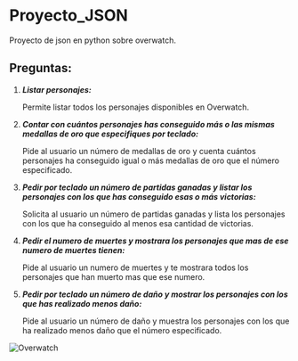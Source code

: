 # Proyecto_JSON 
Proyecto de json en python sobre overwatch.

## Preguntas:

1. **_Listar personajes:_** 
   
   Permite listar todos los personajes disponibles en Overwatch.

2. **_Contar con cuántos personajes has conseguido más o las mismas medallas de oro que especifiques por teclado:_**
   
   Pide al usuario un número de medallas de oro y cuenta cuántos personajes ha conseguido igual o más medallas de oro que el número especificado.

3. **_Pedir por teclado un número de partidas ganadas y listar los personajes con los que has conseguido esas o más victorias:_**
   
   Solicita al usuario un número de partidas ganadas y lista los personajes con los que ha conseguido al menos esa cantidad de victorias.

4. **_Pedir el numero de muertes y mostrara los personajes que mas de ese numero de muertes tienen:_**
   
   Pide al usuario un numero de muertes y te mostrara todos los personajes que han muerto mas que ese numero.

5. **_Pedir por teclado un número de daño y mostrar los personajes con los que has realizado menos daño:_**
   
   Pide al usuario un número de daño y muestra los personajes con los que ha realizado menos daño que el número especificado.

![Overwatch](https://cdn.akamai.steamstatic.com/steam/apps/2443732/ss_ab81719b158b0c4c82725c827182de85751024f8.1920x1080.jpg?t=1697128925)
